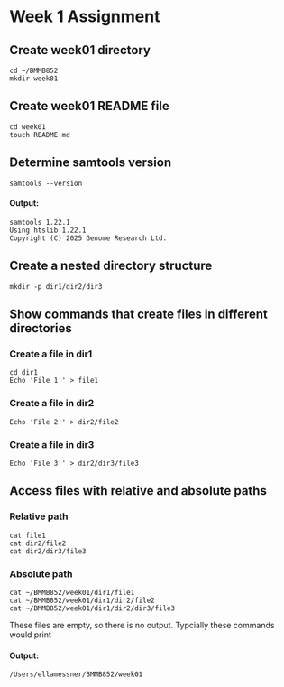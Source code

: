 # Week 1 Assignment

## Create week01 directory
```
cd ~/BMMB852
mkdir week01
```

## Create week01 README file
```
cd week01
touch README.md
```

## Determine samtools version
```
samtools --version
```
#### Output: ####
```
samtools 1.22.1
Using htslib 1.22.1
Copyright (C) 2025 Genome Research Ltd.
```

## Create a nested directory structure
```
mkdir -p dir1/dir2/dir3
```
## Show commands that create files in different directories
### Create a file in dir1
```
cd dir1
Echo 'File 1!' > file1
```

### Create a file in dir2
```
Echo 'File 2!' > dir2/file2
```

### Create a file in dir3
```
Echo 'File 3!' > dir2/dir3/file3
```

## Access files with relative and absolute paths
### Relative path ###
```
cat file1
cat dir2/file2
cat dir2/dir3/file3
```

### Absolute path ###
```
cat ~/BMMB852/week01/dir1/file1
cat ~/BMMB852/week01/dir1/dir2/file2
cat ~/BMMB852/week01/dir1/dir2/dir3/file3
```
These files are empty, so there is no output. Typcially these commands would print 

#### Output: ####
```
/Users/ellamessner/BMMB852/week01
```